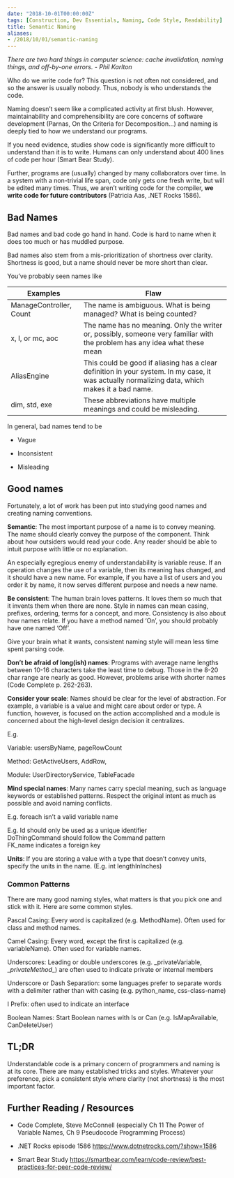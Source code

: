 ```yaml
---
date: "2018-10-01T00:00:00Z"
tags: [Construction, Dev Essentials, Naming, Code Style, Readability]
title: Semantic Naming
aliases:
- /2018/10/01/semantic-naming
---
```


*There are two hard things in computer science: cache invalidation, naming things, and off-by-one errors. - Phil Karlton*

Who do we write code for? This question is not often not
considered, and so the answer is usually nobody. Thus, nobody is who understands the code.

<!--more-->

Naming doesn’t seem like a complicated activity at first blush. However, maintainability and comprehensibility are core concerns of software development (Parnas, On the Criteria for Decomposition...) and naming is deeply tied to how we understand our programs.

If you need evidence, studies show code is significantly more difficult to understand than it is to write. Humans can only understand about 400 lines of code per hour (Smart Bear Study).

Further, programs are (usually) changed by many collaborators over time. In a system with a non-trivial life span, code only gets one fresh write, but  will be edited many times. Thus, we aren’t writing code for the compiler, **we write code for future contributors** (Patricia Aas, .NET Rocks 1586).

Bad Names
---------

Bad names and bad code go hand in hand. Code is hard to name when it does too much or has muddled purpose.

Bad names also stem from a mis-prioritization of shortness over clarity. Shortness is good, but a name should never be more short than clear.

You’ve probably seen names like

| **Examples**            | **Flaw**                                                                                                                                       |
| ----------------------- | ---------------------------------------------------------------------------------------------------------------------------------------------- |
| ManageController, Count | The name is ambiguous. What is being managed? What is being counted?                                                                           |
| x, l, or mc, aoc        | The name has no meaning. Only the writer or, possibly, someone very familiar with the problem has any idea what these mean                     |
| AliasEngine             | This could be good if aliasing has a clear definition in your system. In my case, it was actually normalizing data, which makes it a bad name. |
| dim, std, exe           | These abbreviations have multiple meanings and could be misleading.                                                                            |

In general, bad names tend to be

-   Vague

-   Inconsistent

-   Misleading

Good names
----------

Fortunately, a lot of work has been put into studying good names and creating naming conventions.

**Semantic**: The most important purpose of a name is to convey meaning. The name should clearly convey the purpose of the component. Think about how outsiders would read your code. Any reader should be able to intuit purpose with little or no explanation.

An especially egregious enemy of understandability is variable reuse. If an operation changes the use of a variable, then its meaning has changed, and it should have a new name. For example, if you have a list of users and you order it by name, it now serves different purpose and needs a new name.

**Be consistent**: The human brain loves patterns. It loves them so much that it invents them when there are none. Style in names can mean casing, prefixes, ordering, terms for a concept, and more. Consistency is also about how names relate. If you have a method named ‘On’, you should probably have one named ‘Off’.

Give your brain what it wants, consistent naming style will mean less time spent parsing code.

**Don’t be afraid of long(ish) names**: Programs with average name lengths between 10-16 characters take the least time to debug. Those in the 8-20 char range are nearly as good. However, problems arise with shorter names (Code Complete p. 262-263).

**Consider your scale**: Names should be clear for the level of abstraction. For example, a variable is a value and might care about order or type. A function, however, is focused on the action accomplished and a module is concerned about the high-level design decision it centralizes.

E.g.

Variable: usersByName, pageRowCount

Method: GetActiveUsers, AddRow,

Module: UserDirectoryService, TableFacade

**Mind special names**: Many names carry special meaning, such as language keywords or established patterns. Respect the original intent as much as possible and avoid naming conflicts.

E.g. foreach isn’t a valid variable name

E.g. Id should only be used as a unique identifier  
DoThingCommand should follow the Command pattern  
FK_name indicates a foreign key

**Units**: If you are storing a value with a type that doesn’t convey units, specify the units in the name. (E.g. int lengthInInches)

### Common Patterns

There are many good naming styles, what matters is that you pick one and stick with it. Here are some common styles.

Pascal Casing: Every word is capitalized (e.g. MethodName). Often used for class and method names.

Camel Casing: Every word, except the first is capitalized (e.g. variableName). Often used for variable names.

Underscores: Leading or double underscores (e.g. \_privateVariable, \__privateMethod__) are often used to indicate private or internal members

Underscore or Dash Separation: some languages prefer to separate words with a delimiter rather than with casing (e.g. python_name, css-class-name)

I Prefix: often used to indicate an interface

Boolean Names: Start Boolean names with Is or Can (e.g. IsMapAvailable, CanDeleteUser)

TL;DR
-----

Understandable code is a primary concern of programmers and naming is at its core. There are many established tricks and styles. Whatever your preference, pick a consistent style where clarity (not shortness) is the most important factor.

Further Reading / Resources
---------------------------

- Code Complete, Steve McConnell (especially Ch 11 The Power of Variable Names, Ch 9 Pseudocode Programming Process)

- .NET Rocks episode 1586 <https://www.dotnetrocks.com/?show=1586>

- Smart Bear Study
    <https://smartbear.com/learn/code-review/best-practices-for-peer-code-review/>
